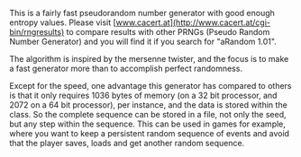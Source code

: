 This is a fairly fast pseudorandom number generator with good enough entropy values. Please visit [www.cacert.at](http://www.cacert.at/cgi-bin/rngresults) to compare results with other PRNGs (Pseudo Random Number Generator) and you will find it if you search for "aRandom 1.01".

The algorithm is inspired by the mersenne twister, and the focus is to make a fast generator more than to accomplish perfect randomness.

Except for the speed, one advantage this generator has compared to others is that it only requires 1036 bytes of memory (on a 32 bit processor, and 2072 on a 64 bit processor), per instance, and the data is stored within the class. So the complete sequence can be stored in a file, not only the seed, but any step within the sequence. This can be used in games for example, where you want to keep a persistent random sequence of events and avoid that the player saves, loads and get another random sequence.